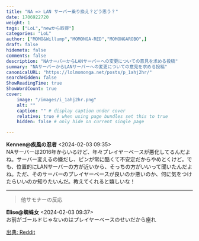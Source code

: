```yaml
---
title: "NA => LAN サーバー乗り換え？どう思う？"
date: 1706922720
weight: 1
tags: ["LoL","newから取得"]
categories: "LoL"
author: ["MOMO&Willump","MOMONGA-RED","MOMONGAROBO",]
draft: false
hidemeta: false 
comments: false
description: "NAサーバーからLANサーバーへの変更についての意見を求める投稿"
summary: "NAサーバーからLANサーバーへの変更についての意見を求める投稿"
canonicalURL: "https://lolmomonga.net/posts/p_1ahj2hr/"
searchHidden: false
ShowReadingTime: true
ShowWordCount: true
cover:
    image: "/images/i_1ahj2hr.png"
    alt: ""
    caption: "" # display caption under cover
    relative: true # when using page bundles set this to true
    hidden: false # only hide on current single page

---
```

**Kennen@疾風の忍者** <2024-02-03 09:35>  
NAサーバーは2016年からいるけど、年々プレイヤーベースが悪化してるんだよね。サーバー変えるの嫌だし、ピンが常に酷くて不安定だからやめとくけど。でも、位置的にLANサーバーの方が近いから、そっちの方がいいって聞いたんだよね。ただ、そのサーバーのプレイヤーベースが良いのか悪いのか、何に気をつけたらいいのか知りたいんだ。教えてくれると嬉しいな！  

---

> 他サモナーの反応  

**Elise@蜘蛛女** <2024-02-03 09:37>  
お前がゴールドじゃないのはプレイヤーベースのせいだから座れ




[出典: Reddit](https://www.reddit.com//r/leagueoflegends/comments/1ahj2hr/na_lan_server_switch_thoughts/)
